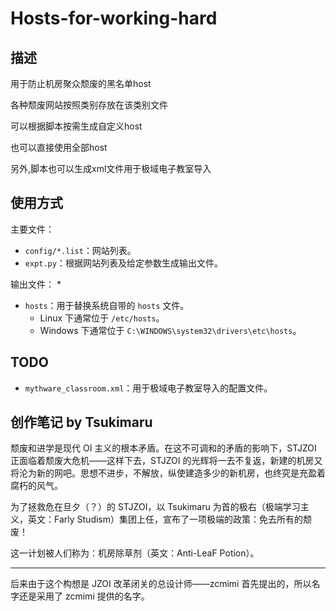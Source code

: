 # Hosts-for-working-hard
## 描述
用于防止机房聚众颓废的黑名单host

各种颓废网站按照类别存放在该类别文件

可以根据脚本按需生成自定义host

也可以直接使用全部host

另外,脚本也可以生成xml文件用于极域电子教室导入

## 使用方式
主要文件：
* `config/*.list`：网站列表。
* `expt.py`：根据网站列表及给定参数生成输出文件。

输出文件：
* 
* `hosts`：用于替换系统自带的 `hosts` 文件。
  - Linux 下通常位于 `/etc/hosts`。
  - Windows 下通常位于 `C:\WINDOWS\system32\drivers\etc\hosts`。
  
## TODO
* `mythware_classroom.xml`：用于极域电子教室导入的配置文件。

## 创作笔记 by Tsukimaru
颓废和进学是现代 OI 主义的根本矛盾。在这不可调和的矛盾的影响下，STJZOI 正面临着颓废大危机——这样下去，STJZOI 的光辉将一去不复返，新建的机房又将沦为新的网吧。思想不进步，不解放，纵使建造多少的新机房，也终究是充盈着腐朽的风气。

为了拯救危在旦夕（？）的 STJZOI，以 Tsukimaru 为首的极右（极端学习主义，英文：Farly Studism）集团上任，宣布了一项极端的政策：免去所有的颓废！

这一计划被人们称为：机房除草剂（英文：Anti-LeaF Potion）。

---

后来由于这个构想是 JZOI 改革闭关的总设计师——zcmimi 首先提出的，所以名字还是采用了 zcmimi 提供的名字。

